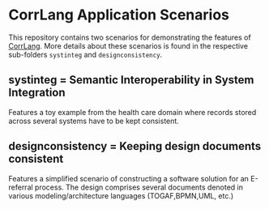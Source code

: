 # CorrLang Application Scenarios

This repository contains two scenarios for demonstrating the features of [CorrLang](https://github.com/webminz/corr-lang).
More details about these scenarios is found in the respective sub-folders `systinteg` and `designconsistency`.

## systinteg = Semantic Interoperability in System Integration

Features a toy example from the health care domain where records stored across several systems have to be kept consistent.

## designconsistency = Keeping design documents consistent

Features a simplified scenario of constructing a software solution for an E-referral process. 
The design comprises several documents denoted in various modeling/architecture languages (TOGAF,BPMN,UML, etc.)
